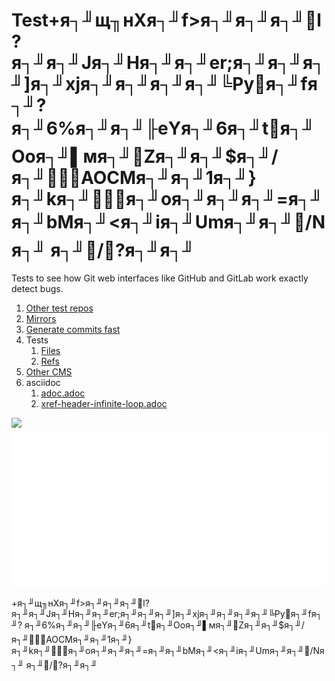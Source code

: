 # Test+я┐╜щ╖нXя┐╜f>я┐╜я┐╜я┐╜l?я┐╜я┐╜Jя┐╜Hя┐╜я┐╜er;я┐╜я┐╜я┐╜]я┐╜xjя┐╜я┐╜я┐╜я┐╜╚Рyя┐╜fя┐╜? я┐╜6%я┐╜я┐╜╟еYя┐╜6я┐╜tя┐╜Ooя┐╜▌мя┐╜Zя┐╜я┐╜$я┐╜/я┐╜AOCMя┐╜я┐╜1я┐╜} я┐╜kя┐╜я┐╜oя┐╜я┐╜я┐╜=я┐╜я┐╜bMя┐╜<я┐╜iя┐╜Umя┐╜я┐╜/Nя┐╜	я┐╜/?я┐╜я┐╜


Tests to see how Git web interfaces like GitHub and GitLab work exactly detect bugs.

1.  [Other test repos](other-test-repos/README.md)
1.  [Mirrors](mirrors.md)
1.  [Generate commits fast](generate-commits-fast.md)
1.  Tests
    1.  [Files](files.md)
    1.  [Refs](refs.md)
1.  [Other CMS](other-cms.md)
1.  asciidoc
    1.  [adoc.adoc](adoc.adoc)
    1.  [xref-header-infinite-loop.adoc](xref-header-infinite-loop.adoc)

<img src="svg.svg">
<img src="svg-foreignObject.svg">

+я┐╜щ╖нXя┐╜f>я┐╜я┐╜я┐╜l?я┐╜я┐╜Jя┐╜Hя┐╜я┐╜er;я┐╜я┐╜я┐╜]я┐╜xjя┐╜я┐╜я┐╜я┐╜╚Рyя┐╜fя┐╜? я┐╜6%я┐╜я┐╜╟еYя┐╜6я┐╜tя┐╜Ooя┐╜▌мя┐╜Zя┐╜я┐╜$я┐╜/я┐╜AOCMя┐╜я┐╜1я┐╜} я┐╜kя┐╜я┐╜oя┐╜я┐╜я┐╜=я┐╜я┐╜bMя┐╜<я┐╜iя┐╜Umя┐╜я┐╜/Nя┐╜	я┐╜/?я┐╜я┐╜

